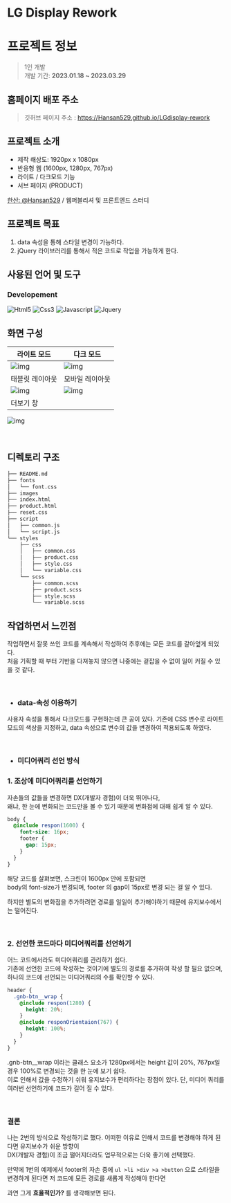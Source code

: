 # LG Display Rework

# **프로젝트 정보**

> 1인 개발  
> 개발 기간: **2023.01.18 ~ 2023.03.29**

## 홈페이지 배포 주소

> 깃허브 페이지 주소 : https://Hansan529.github.io/LGdisplay-rework

## 프로젝트 소개

- 제작 해상도: 1920px x 1080px
- 반응형 웹 (1600px, 1280px, 767px)
- 라이트 / 다크모드 기능
- 서브 페이지 (PRODUCT)

[한산: @Hansan529](https://github.com/Hansan529) / 웹퍼블리셔 및 프론트엔드 스터디

## 프로젝트 목표

1. data 속성을 통해 스타일 변경이 가능하다.
2. jQuery 라이브러리를 통해서 적은 코드로 작업을 가능하게 한다.

## 사용된 언어 및 도구

### Developement

![Html5](https://img.shields.io/badge/html5-E34F26?style=for-the-badge&logo=html5&logoColor=white)
![Css3](https://img.shields.io/badge/css3-1572B6?style=for-the-badge&logo=css3&logoColor=white)
![Javascript](https://img.shields.io/badge/javascript-F7DF1E?style=for-the-badge&logo=javascript&logoColor=white)
![Jquery](https://img.shields.io/badge/jquery-0769AD?style=for-the-badge&logo=jquery&logoColor=white)

## 화면 구성

| 라이트 모드                                                                                     | 다크 모드                                                                                       |
| ----------------------------------------------------------------------------------------------- | ----------------------------------------------------------------------------------------------- |
| ![img](https://github.com/Hansan529/Blog/assets/115819770/58d3ad0c-e57e-4da1-9bbc-cd44d1035f3f) | ![img](https://github.com/Hansan529/Blog/assets/115819770/8284335c-4dc0-4e4d-ae07-98eb51f40c48) |
| 태블릿 레이아웃                                                                                 | 모바일 레이아웃                                                                                 |
| ![img](https://github.com/Hansan529/Blog/assets/115819770/6f3c9490-1dfb-4844-8641-dfcc693d8dbb) | ![img](https://github.com/Hansan529/Blog/assets/115819770/43df4bae-2c84-487c-b2c5-7f930d265c05) |
| 더보기 창                                                                                       |                                                                                                 |

![img](https://github.com/Hansan529/Blog/assets/115819770/59840bd1-c0f4-4cdd-863f-2256284c861e)

<br>

## 디렉토리 구조

```zsh
├── README.md
├── fonts
│   └── font.css
├── images
├── index.html
├── product.html
├── reset.css
├── script
│   ├── common.js
│   └── script.js
└── styles
    ├── css
    │   ├── common.css
    │   ├── product.css
    │   ├── style.css
    │   └── variable.css
    └── scss
        ├── common.scss
        ├── product.scss
        ├── style.scss
        └── variable.scss
```

## 작업하면서 느낀점

작업하면서 잘못 쓰인 코드를 계속해서 작성하여 추후에는 모든 코드를 갈아엎게 되었다.  
처음 기획할 때 부터 기반을 다져놓지 않으면 나중에는 겉잡을 수 없이 일이 커질 수 있을 것 같다.

<br>

- ### data-속성 이용하기

사용자 속성을 통해서 다크모드를 구현하는데 큰 공이 있다. 기존에 CSS 변수로 라이트 모드의 색상을 지정하고, data 속성으로 변수의 값을 변경하여 적용되도록 하였다.

<br>

- ### 미디어쿼리 선언 방식

### 1. 조상에 미디어쿼리를 선언하기

자손들의 값들을 변경하면 DX(개발자 경험)이 더욱 뛰어나다,  
왜냐, 한 눈에 변화되는 코드만을 볼 수 있기 때문에 변화점에 대해 쉽게 알 수 있다.

```scss
body {
  @include respon(1600) {
    font-size: 16px;
    footer {
      gap: 15px;
    }
  }
}
```

해당 코드를 살펴보면, 스크린이 1600px 안에 포함되면  
body의 font-size가 변경되며, footer 의 gap이 15px로 변경 되는 걸 알 수 있다.

하지만 별도의 변화점을 추가하려면 경로를 일일이 추가해야하기 때문에 유지보수에서는 떨어진다.

<br>

### 2. 선언한 코드마다 미디어쿼리를 선언하기

어느 코드에서라도 미디어쿼리를 관리하기 쉽다.  
기존에 선언한 코드에 작성하는 것이기에 별도의 경로를 추가하여 작성 할 필요 없으며, 하나의 코드에 선언되는 미디어쿼리의 수를 확인할 수 있다.

```scss
header {
  .gnb-btn__wrap {
    @include respon(1280) {
      height: 20%;
    }
    @include responOrientaion(767) {
      height: 100%;
    }
  }
}
```

.gnb-btn\_\_wrap 이라는 클래스 요소가 1280px에서는 height 값이 20%, 767px일 경우 100%로 변경되는 것을
한 눈에 보기 쉽다.  
이로 인해서 값을 수정하기 쉬워 유지보수가 편리하다는 장점이 있다. 단, 미디어 쿼리를 여러번 선언하기에 코드가 길어 질 수 있다.

<br>

### 결론

나는 2번의 방식으로 작성하기로 했다. 어떠한 이유로 인해서 코드를 변경해야 하게 된다면 유지보수가 쉬운 방향이  
DX(개발자 경험)이 조금 떨어지더라도 업무적으로는 더욱 좋기에 선택했다.

만약에 1번의 예제에서 footer의 자손 중에 `ul >li >div >a >button` 으로 스타일을 변경하게 된다면 저 코드에 모든 경로를 새롭게 작성해야 한다면

과연 그게 **효율적인가?** 를 생각해보면 된다.

